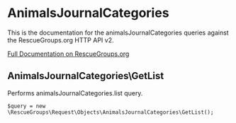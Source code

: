 # AnimalsJournalCategories

This is the documentation for the animalsJournalCategories queries against the RescueGroups.org HTTP API v2.

[Full Documentation on RescueGroups.org](https://userguide.rescuegroups.org/display/APIDG/Object+definitions#Objectdefinitions-animalsJournalCategories)

## AnimalsJournalCategories\GetList

Performs animalsJournalCategories.list query.

    $query = new \RescueGroups\Request\Objects\AnimalsJournalCategories\GetList();






